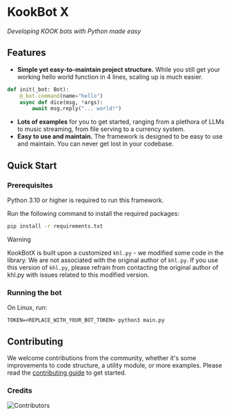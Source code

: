 # KookBot X

*Developing KOOK bots with Python made easy*

## Features

- **Simple yet easy-to-maintain project structure.** While you still get your working hello world function in 4 lines, scaling up is much easier.

```python
def init(_bot: Bot):
    @_bot.command(name="hello")
    async def dice(msg, *args):
        await msg.reply("... world!")
```

- **Lots of examples** for you to get started, ranging from a plethora of LLMs to music streaming, from file serving to a currency system.
- **Easy to use and maintain.** The framework is designed to be easy to use and maintain. You can never get lost in your codebase.

## Quick Start

### Prerequisites

Python 3.10 or higher is required to run this framework.

Run the following command to install the required packages:

```bash
pip install -r requirements.txt
```

> [!WARNING]  
> KookBotX is built upon a customized `khl.py` - we modified some code in the library. We are not associated with the original author of `khl.py`. If you use this version of `khl.py`, please refrain from contacting the original author of khl.py with issues related to this modified version.

### Running the bot

On Linux, run:

```
TOKEN=<REPLACE_WITH_YOUR_BOT_TOKEN> python3 main.py
```

## Contributing

We welcome contributions from the community, whether it's some improvements to code structure, a utility module, or more examples. Please read the [contributing guide](#) to get started.

### Credits

![Contributors](https://contrib.rocks/image?repo=Gennadiyev/KookBotX)
